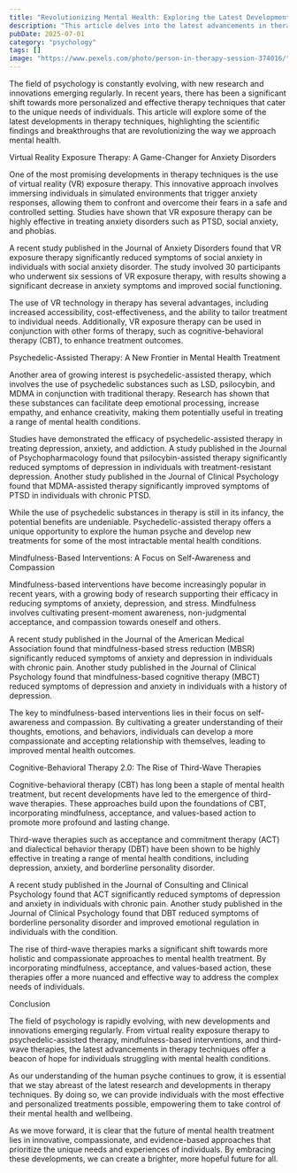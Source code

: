 ```yaml
---
title: "Revolutionizing Mental Health: Exploring the Latest Developments in Therapy Techniques"
description: "This article delves into the latest advancements in therapy techniques, highlighting recent scientific findings and innovations that are transforming the field of mental health. From virtual reality exposure therapy to the emergence of psychedelic-assisted therapy, we explore the cutting-edge approaches that are redefining the way we approach mental wellness."
pubDate: 2025-07-01
category: "psychology"
tags: []
image: "https://www.pexels.com/photo/person-in-therapy-session-374016/"
---
```


The field of psychology is constantly evolving, with new research and innovations emerging regularly. In recent years, there has been a significant shift towards more personalized and effective therapy techniques that cater to the unique needs of individuals. This article will explore some of the latest developments in therapy techniques, highlighting the scientific findings and breakthroughs that are revolutionizing the way we approach mental health.

Virtual Reality Exposure Therapy: A Game-Changer for Anxiety Disorders

One of the most promising developments in therapy techniques is the use of virtual reality (VR) exposure therapy. This innovative approach involves immersing individuals in simulated environments that trigger anxiety responses, allowing them to confront and overcome their fears in a safe and controlled setting. Studies have shown that VR exposure therapy can be highly effective in treating anxiety disorders such as PTSD, social anxiety, and phobias.

A recent study published in the Journal of Anxiety Disorders found that VR exposure therapy significantly reduced symptoms of social anxiety in individuals with social anxiety disorder. The study involved 30 participants who underwent six sessions of VR exposure therapy, with results showing a significant decrease in anxiety symptoms and improved social functioning.

The use of VR technology in therapy has several advantages, including increased accessibility, cost-effectiveness, and the ability to tailor treatment to individual needs. Additionally, VR exposure therapy can be used in conjunction with other forms of therapy, such as cognitive-behavioral therapy (CBT), to enhance treatment outcomes.

Psychedelic-Assisted Therapy: A New Frontier in Mental Health Treatment

Another area of growing interest is psychedelic-assisted therapy, which involves the use of psychedelic substances such as LSD, psilocybin, and MDMA in conjunction with traditional therapy. Research has shown that these substances can facilitate deep emotional processing, increase empathy, and enhance creativity, making them potentially useful in treating a range of mental health conditions.

Studies have demonstrated the efficacy of psychedelic-assisted therapy in treating depression, anxiety, and addiction. A study published in the Journal of Psychopharmacology found that psilocybin-assisted therapy significantly reduced symptoms of depression in individuals with treatment-resistant depression. Another study published in the Journal of Clinical Psychology found that MDMA-assisted therapy significantly improved symptoms of PTSD in individuals with chronic PTSD.

While the use of psychedelic substances in therapy is still in its infancy, the potential benefits are undeniable. Psychedelic-assisted therapy offers a unique opportunity to explore the human psyche and develop new treatments for some of the most intractable mental health conditions.

Mindfulness-Based Interventions: A Focus on Self-Awareness and Compassion

Mindfulness-based interventions have become increasingly popular in recent years, with a growing body of research supporting their efficacy in reducing symptoms of anxiety, depression, and stress. Mindfulness involves cultivating present-moment awareness, non-judgmental acceptance, and compassion towards oneself and others.

A recent study published in the Journal of the American Medical Association found that mindfulness-based stress reduction (MBSR) significantly reduced symptoms of anxiety and depression in individuals with chronic pain. Another study published in the Journal of Clinical Psychology found that mindfulness-based cognitive therapy (MBCT) reduced symptoms of depression and anxiety in individuals with a history of depression.

The key to mindfulness-based interventions lies in their focus on self-awareness and compassion. By cultivating a greater understanding of their thoughts, emotions, and behaviors, individuals can develop a more compassionate and accepting relationship with themselves, leading to improved mental health outcomes.

Cognitive-Behavioral Therapy 2.0: The Rise of Third-Wave Therapies

Cognitive-behavioral therapy (CBT) has long been a staple of mental health treatment, but recent developments have led to the emergence of third-wave therapies. These approaches build upon the foundations of CBT, incorporating mindfulness, acceptance, and values-based action to promote more profound and lasting change.

Third-wave therapies such as acceptance and commitment therapy (ACT) and dialectical behavior therapy (DBT) have been shown to be highly effective in treating a range of mental health conditions, including depression, anxiety, and borderline personality disorder.

A recent study published in the Journal of Consulting and Clinical Psychology found that ACT significantly reduced symptoms of depression and anxiety in individuals with chronic pain. Another study published in the Journal of Clinical Psychology found that DBT reduced symptoms of borderline personality disorder and improved emotional regulation in individuals with the condition.

The rise of third-wave therapies marks a significant shift towards more holistic and compassionate approaches to mental health treatment. By incorporating mindfulness, acceptance, and values-based action, these therapies offer a more nuanced and effective way to address the complex needs of individuals.

Conclusion

The field of psychology is rapidly evolving, with new developments and innovations emerging regularly. From virtual reality exposure therapy to psychedelic-assisted therapy, mindfulness-based interventions, and third-wave therapies, the latest advancements in therapy techniques offer a beacon of hope for individuals struggling with mental health conditions.

As our understanding of the human psyche continues to grow, it is essential that we stay abreast of the latest research and developments in therapy techniques. By doing so, we can provide individuals with the most effective and personalized treatments possible, empowering them to take control of their mental health and wellbeing.

As we move forward, it is clear that the future of mental health treatment lies in innovative, compassionate, and evidence-based approaches that prioritize the unique needs and experiences of individuals. By embracing these developments, we can create a brighter, more hopeful future for all.